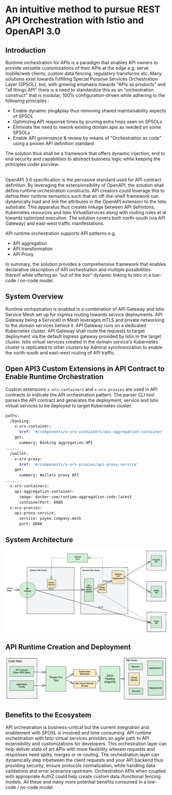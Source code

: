 # An intuitive method to pursue REST API Orchestration with Istio and OpenAPI 3.0
## Introduction

Runtime orchestration for APIs is a paradigm that enables API owners to provide versatile customizations of their APIs at the edge e.g. serve mobile/web clients,  custom data fencing, regulatory transforms etc. Many solutions exist towards fulfilling Special Purpose Services Orchestration Layer (SPSOL), but, with growing emphasis towards "APIs as products" and "all things API" there is a need to standardize this as an “orchestration construct” that is modular, 100% configuration-driven while adhering to the following principles :
  - Enable dynamic plug&play thus removing shared maintainability aspects of SPSOL
  - Optimizing API response times by pruning extra hops seen on SPSOLs
  - Eliminate the need to rework existing domain apis as needed on some SPSOLs
  - Enable API governance & review by means of "Orchestration as code" using a proven API definition standard 
 
The solution thus shall be a framework that offers dynamic injection, end to end security and capabilities to abstract business logic while keeping the principles under purview.

<br />
OpenAPI 3.0 specification is the pervasive standard used for API contract definition. By leveraging the extensionsibility of OpenAPI, the solution shall define runtime orchestration constructs. API creators could leverage this to define their runtime semantics such that an off-the-shelf framework can dynamically load and link the attributes in the OpenAPI extension to the Istio substrate. This apparatus thus creates linkage between API defintions, Kubernetes resources and Istio VirtualServices along with routing rules et al towards optimized execution. The solution covers both north-south (via API Gateway) and east-west traffic manifestations. 

API runtime orchestration supports API patterns e.g.  

- API aggregation
- API transformation
- API Proxy 

In summary, the solution provides a comprehensive framework that enables declarative description of API orchestration and multiple possibilities thereof while offering an "out of the box" dynamic linking to Istio in a low-code / no-code model.

## System Overview

Runtime orchestration is enabled in a combination of API Gateway and Istio Service Mesh set up for ingress routing towards service deployments. API Gateway being a Service0 in Mesh leverages mTLS and private networking to the domain services behind it. API Gateway runs on a dedicated Kubernetes cluster. API Gateway shall route the requests to target deployment via the default ingress gateway provided by Istio in the target cluster. Istio virtual services created in the domain service's Kubernetes cluster is replicated to other clusters by Admiral synchronization to enable the north-south and east-west routing of API traffic.


## Open API3 Custom Extensions in API Contract to Enable Runtime Orchestration
Custom extensions `x-orx-containers` and `x-orx-proxies` are used in API contracts to indicate the API orchestration pattern. The parser CLI tool parses the API contract and generates the deployment, service and Istio virtual services to be deployed to target Kubernetes cluster.
```sh
paths:
  /banking:
    x-orx-container:
      $ref: '#/components/x-orx-containers/api-aggregation-container'
    get:
      summary: Banking aggregation API
......
  /wallet:
    x-orx-proxy:
      $ref: '#/components/x-orx-proxies/api-proxy-service'
    get:
      summary: Wallets proxy API
......
  x-orx-containers:
    api-aggregation-container:
      image: docker.com/runtime-aggregation-code:latest
      containerPort: 8080
  x-orx-proxies:
    api-proxy-service:
      service: payee.company.mesh
      port: 8080
```


## System Architecture

<img
  src="diagrams/api-orchestration_using_istio_and_admiral.png"
  alt="API Orchestration"
  style="display: inline-block; margin: 0 auto">


## API Runtime Creation and Deployment

<img
  src="diagrams/api-orchestration_deployment-flow.png"
  alt="API Orchestration"
  style="display: inline-block; margin: 0 auto">


## Benefits to the Ecosystem

API orchestration is business-critical but the current integration and enablement with SPOSL is involved and time consuming. API runtime orchestration with Istio virtual services provides an agile path to API extensibility and customizations for developers. This orchestration layer can help deliver state of art APIs with more flexibility wherein requests and responses need splits, merges or re-routing. The orchestration layer can dynamically step inbetween the client requests and your API backend thus providing security, ensure protocols normalization, while handling data validations and error scenarios upstream. Orchestration APIs when coupled with appropriate AuthZ could help create custom data /functional fencing models. All these and many more potential benefits consumed in a low-code / no-code model.

